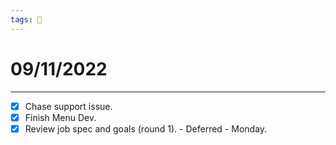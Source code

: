 ```yaml
---
tags: 📆
---
```


# 09/11/2022
---

- [x] Chase support issue.
- [x] Finish Menu Dev.
- [x] Review job spec and goals (round 1). - Deferred - Monday.